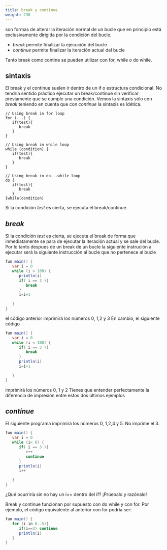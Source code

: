 ```yaml
---
title: break y continue
weight: 230
---
```

son formas de alterar la iteración normal de un bucle que en principio está exclusivamente dirigida por la condición del bucle.
- *break* permite finalizar la ejecución del bucle
- *continue*  permite finalizar la iteración actual del bucle

Tanto break como contine se pueden utilizar con for, while o do while. 

## sintaxis
El break y el continue suelen ir dentro de un if o estructura condicional. No tendría sentido práctico ejecutar un break/continue sin verificar previamente que se cumple una condición.  Vemos la sintaxis sólo con *break* teniendo en cuenta que  con *continue* la sintaxis es idética. 
```
// Using break in for loop
for (...) {
   if(test){
      break
   } 
}

// Using break in while loop
while (condition) {
   if(test){
      break
   } 
}

// Using break in do...while loop
do {
   if(test){
      break
   } 
}while(condition)
```
Si la condición *test* es cierta,  se ejecuta el break/continue.

## *break*
Si la condición *test* es cierta,  se ejecuta el break de forma que inmediatamente  se para de ejecutar la iteración actual y se sale del bucle. Por lo tanto despues de un break de un bucle la siguiente instrución a ejecutar será  la siguiente instrucción al bucle que no pertenece al bucle

```java
fun main() {
   var i = 0
   while (i < 100) {
      println(i)
      if( i == 3 ){
         break
      }
      i=i+1

   }
}
```
el código anterior imprimirá los números 0, 1,2 y 3
En cambio, el siguiente código
```java 
fun main() {
   var i = 0
   while (i < 100) {
      if( i == 3 ){
         break
      }
      println(i)
      i=i+1

   }
}
```
imprimirá los números 0, 1 y 2
Tienes que entender perfectamente la diferencia de impresión entre estos dos últimos ejemplos
## *continue*
El siguiente programa imprimirá los números 0, 1,2,4 y 5. No imprime el 3.
```java
fun main() {
   var i = 0
   while (i< 6) {
      if( i == 3 ){
         i++
         continue
      }
      println(i)
      i++

   }
}
```
¿Qué ocurriría sin no hay un i++ dentro del if? ¡Prúebalo y razónalo!

Break y continue funcionan por supuesto con do while y con for. Por ejemplo, el código equivalente al anterior con for podría ser:
```java
fun main() {
   for (i in 0..5){
      if(i==3) continue
      println(i)
   }
}
```

